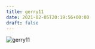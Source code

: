 ```yaml
---
title: gerry11
date: 2021-02-05T20:19:56+00:00
draft: false
---
```


![gerry11](/images/1984c.jpg)


